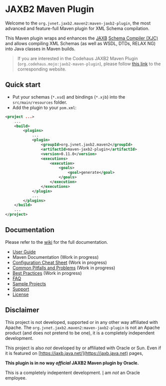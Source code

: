 # JAXB2 Maven Plugin #

Welcome to the `org.jvnet.jaxb2.maven2:maven-jaxb2-plugin`, the most advanced and feature-full Maven plugin for XML Schema compilation.

This Maven plugin wraps and enhances the [JAXB](https://jaxb.java.net/) [Schema Compiler (XJC)](http://docs.oracle.com/javase/6/docs/technotes/tools/share/xjc.html) and allows
compiling XML Schemas (as well as WSDL, DTDs, RELAX NG) into Java classes in Maven builds.

> If you are interested in the Codehaus JAXB2 Maven Plugin (`org.codehaus.mojo:jaxb2-maven-plugin`),
> please follow [this link](http://mojo.codehaus.org/jaxb2-maven-plugin/) to the corresponding website.

## Quick start ##

* Put your schemas (`*.xsd`) and bindings (`*.xjb`) into the `src/main/resources` folder.
* Add the plugin to your `pom.xml`:

```xml
<project ...>
	...
	<build>
		<plugins>
			...
			<plugin>
				<groupId>org.jvnet.jaxb2.maven2</groupId>
				<artifactId>maven-jaxb2-plugin</artifactId>
				<version>0.11.0</version>
				<executions>
					<execution>
						<goals>
							<goal>generate</goal>
						</goals>
					</execution>
				</executions>
			</plugin>
			...
		</plugins>
	</build>
	...
</project>
```

## Documentation ##

Please refer to the [wiki](https://github.com/highsource/maven-jaxb2-plugin/wiki) for the full documentation.


* [User Guide](https://github.com/highsource/maven-jaxb2-plugin/wiki/User-Guide)
* Maven Documentation  (Work in progress)
* [Configuration Cheat Sheet](https://github.com/highsource/maven-jaxb2-plugin/wiki/Configuration-Cheat-Sheet) (Work in progress)
* [Common Pitfalls and Problems](https://github.com/highsource/maven-jaxb2-plugin/wiki/Common-Pitfalls-and-Problems) (Work in progress)
* [Best Practices](https://github.com/highsource/maven-jaxb2-plugin/wiki/Best-Practices) (Work in progress)
* [FAQ](https://github.com/highsource/maven-jaxb2-plugin/wiki/FAQ)
* [Sample Projects](https://github.com/highsource/maven-jaxb2-plugin/wiki/Sample-Projects)
* [Support](https://github.com/highsource/maven-jaxb2-plugin/wiki/Support)
* [License](https://github.com/highsource/maven-jaxb2-plugin/blob/master/LICENSE)


## Disclaimer ##

This project is not developed, supported or in any other way affiliated with Apache. The `org.jvnet.jaxb2.maven2:maven-jaxb2-plugin` is not an Apache product (and does not pretend to be one), it is a completely independent development.

This project is also *not* developed by or affiliated with Oracle or Sun. Even if it is featured on [https://jaxb.java.net/](https://jaxb.java.net) pages, 

**This plugin is in no way _official_ JAXB2 Maven plugin by Oracle.**

This is a completely indepentent development. [I](https://github.com/highsource) am *not* an Oracle employee.

